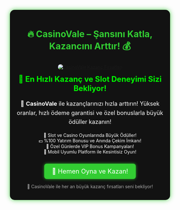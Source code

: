 <div style="text-align: center; background: #121212; padding: 20px; border-radius: 15px; box-shadow: 0px 0px 15px rgba(50, 205, 50, 0.8); max-width: 600px; margin: auto; color: white;">
  
  <h1 style="color: #32CD32; font-size: 28px;">🔥 CasinoVale – Şansını Katla, Kazancını Arttır! 💰</h1>

  <a href="https://shortir.online/casinovale" title="CasinoVale Slot Oyunları">
    <img src="https://i.ibb.co/3fchp7T/casinovale-banner.jpg" alt="CasinoVale Kazanç Fırsatları" style="max-width: 100%; border-radius: 10px; margin-top: 10px;">
  </a>

  <h2 style="color: #00FF00; font-size: 24px; margin-top: 15px;">🚀 En Hızlı Kazanç ve Slot Deneyimi Sizi Bekliyor!</h2>
  
  <p style="font-size: 18px; line-height: 1.6;">💎 <strong>CasinoVale</strong> ile kazançlarınızı hızla arttırın! Yüksek oranlar, hızlı ödeme garantisi ve özel bonuslarla büyük ödüller kazanın!</p>
  
  <ul style="list-style-type: none; padding: 0;">
    <li>🎰 Slot ve Casino Oyunlarında Büyük Ödüller!</li>
    <li>💵 %100 Yatırım Bonusu ve Anında Çekim İmkanı!</li>
    <li>🎁 Özel Günlerde VIP Bonus Kampanyaları!</li>
    <li>📲 Mobil Uyumlu Platform ile Kesintisiz Oyun!</li>
  </ul>
  
  <a href="https://shortir.online/casinovale" style="display: inline-block; padding: 12px 24px; background: #32CD32; color: white; font-size: 20px; text-decoration: none; border-radius: 8px; margin-top: 15px; box-shadow: 0px 0px 10px rgba(50, 205, 50, 0.8);">🎯 Hemen Oyna ve Kazan!</a>

  <p style="font-size: 14px; margin-top: 15px; color: #aaa;">📌 CasinoVale ile her an büyük kazanç fırsatları seni bekliyor!</p>

</div>

<meta name="description" content="CasinoVale ile kazancını katla! Yüksek oranlar, çılgın bonuslar ve hızlı ödemelerle hemen kazanmaya başla!">
